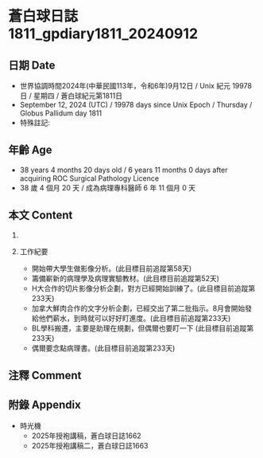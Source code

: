 [_metadata_:encoding]: - "utf-8"
[_metadata_:language]: - "zh-Hant-TW"
[_metadata_:fileformat]: - "markdown"
[_metadata_:MIME_type]: - "text/plain"
[_metadata_:markdown_version]: - "commonmark version 0.30"
[_metadata_:markdown_spec]: - "https://spec.commonmark.org/0.30/"

# 蒼白球日誌1811_gpdiary1811_20240912 #

## 日期 Date ##

* 世界協調時間2024年(中華民國113年，令和6年)9月12日 / Unix 紀元 19978 日 / 星期四 / 蒼白球紀元第1811日
* September 12, 2024 (UTC) / 19978 days since Unix Epoch / Thursday / Globus Pallidum day 1811
* 特殊註記:

## 年齡 Age ##

* 38 years 4 months 20 days old / 6 years 11 months 0 days after acquiring ROC Surgical Pathology Licence
* 38 歲 4 個月 20 天 / 成為病理專科醫師 6 年 11 個月 0 天

## 本文 Content ##

1. 

2. 工作紀要

    - 開始帶大學生做影像分析。(此目標目前追蹤第58天)
    - 籌備嶄新的病理學及病理實驗教材。(此目標目前追蹤第52天)
    - H大合作的切片影像分析企劃，對方已經開始訓練了。(此目標目前追蹤第233天)
    - 加拿大鮮肉合作的文字分析企劃，已經交出了第二批指示。8月會開始發給他們薪水，到時就可以好好盯進度。(此目標目前追蹤第233天)
    - BL學科搬遷，主要是助理在規劃，但偶爾也要盯一下 (此目標目前追蹤第233天)
    - 偶爾要念點病理書。(此目標目前追蹤第233天)

## 注釋 Comment ##


## 附錄 Appendix ##

* 時光機
    - 2025年授袍講稿，蒼白球日誌1662
    - 2025年授袍講稿二，蒼白球日誌1663
